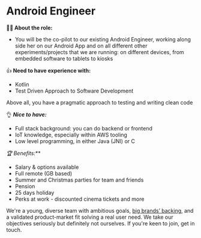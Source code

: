 # Android Engineer

**🏃‍♀️ About the role:**

- You will be the co-pilot to our existing Android Engineer, working along side her on our Android App and on all different other experiments/projects that we are running: on different devices, from embedded software to tablets to kiosks

👍 **Need to have experience with:**

- Kotlin
- Test Driven Approach to Software Development

Above all, you have a pragmatic approach to testing and writing clean code

👌 ***Nice to have:***

- Full stack background: you can do backend or frontend
- IoT knowledge, especially within AWS tooling
- Low level programming, in either Java (JNI) or C

**🏆 Benefits*:***

- Salary & options available
- Full remote (GB based)
- Summer and Christmas parties for team and friends
- Pension
- 25 days holiday
- Perks at work - discounted cinema tickets and more

We're a young, diverse team with ambitious goals, [big brands’ backing](https://www.linkedin.com/company/chargedupworld/), and a validated product-market fit solving a real user need. We take our objectives seriously but definitely not ourselves. If you're keen to join, get in touch.